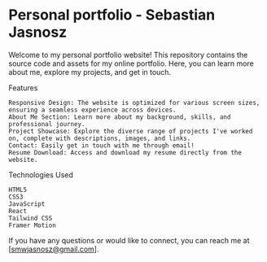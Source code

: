 # Personal portfolio - Sebastian Jasnosz

Welcome to my personal portfolio website! This repository contains the source code and assets for my online portfolio. Here, you can learn more about me, explore my projects, and get in touch.

Features

    Responsive Design: The website is optimized for various screen sizes, ensuring a seamless experience across devices.
    About Me Section: Learn more about my background, skills, and professional journey.
    Project Showcase: Explore the diverse range of projects I've worked on, complete with descriptions, images, and links.
    Contact: Easily get in touch with me through email!
    Resume Download: Access and download my resume directly from the website.

Technologies Used

    HTML5
    CSS3
    JavaScript
    React
    Tailwind CSS
    Framer Motion

If you have any questions or would like to connect, you can reach me at [smwjasnosz@gmail.com].
